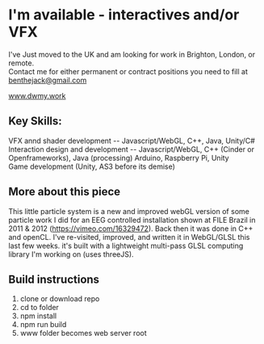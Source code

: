 # I'm available - interactives and/or VFX  
I've Just moved to the UK and am looking for work in Brighton, London, or remote.  
Contact me for either permanent or contract positions you need to fill at benthejack@gmail.com  
  
www.dwmy.work  
  
## Key Skills:  
VFX annd shader development -- Javascript/WebGL, C++, Java, Unity/C#  
Interaction design and development -- Javascript/WebGL, C++ (Cinder or Openframeworks), Java (processing) Arduino, Raspberry Pi, Unity  
Game development (Unity, AS3 before its demise)  
  
## More about this piece
This little particle system is a new and improved webGL version of some particle work I did for an EEG controlled installation shown at FILE Brazil in 2011 & 2012 (https://vimeo.com/16329472). Back then it was done in C++ and openCL. I've re-visited, improved, and written it in WebGL/GLSL this last few weeks. it's built with a lightweight multi-pass GLSL computing library I'm working on (uses threeJS). 

## Build instructions
1) clone or download repo  
2) cd to folder  
3) npm install  
4) npm run build  
5) www folder becomes web server root  
